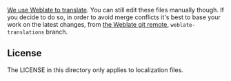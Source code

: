 [We use Weblate to translate](https://hosted.weblate.org/projects/jump-cutter/).
You can still edit these files manually though. If you decide to do so, in order to avoid merge conflicts it's best to base your work on the latest changes, from [the Weblate git remote](https://hosted.weblate.org/git/jump-cutter/extension-ui/), `weblate-translations` branch.

## License

The LICENSE in this directory only applies to localization files.
